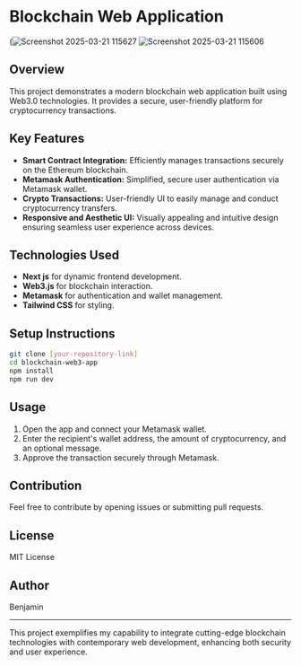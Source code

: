 # Blockchain Web Application

(![Screenshot 2025-03-21 115627](https://github.com/user-attachments/assets/5d8de6d4-e59f-48c5-8823-cfb3ef1fdeeb)
![Screenshot 2025-03-21 115606](https://github.com/user-attachments/assets/73950435-601b-4844-b947-0963e7b7b8c7)



## Overview
This project demonstrates a modern blockchain web application built using Web3.0 technologies. It provides a secure, user-friendly platform for cryptocurrency transactions.

## Key Features
- **Smart Contract Integration:** Efficiently manages transactions securely on the Ethereum blockchain.
- **Metamask Authentication:** Simplified, secure user authentication via Metamask wallet.
- **Crypto Transactions:** User-friendly UI to easily manage and conduct cryptocurrency transfers.
- **Responsive and Aesthetic UI:** Visually appealing and intuitive design ensuring seamless user experience across devices.

## Technologies Used
- **Next js** for dynamic frontend development.
- **Web3.js** for blockchain interaction.
- **Metamask** for authentication and wallet management.
- **Tailwind CSS** for styling.

## Setup Instructions
```bash
git clone [your-repository-link]
cd blockchain-web3-app
npm install
npm run dev
```

## Usage
1. Open the app and connect your Metamask wallet.
2. Enter the recipient's wallet address, the amount of cryptocurrency, and an optional message.
3. Approve the transaction securely through Metamask.

## Contribution
Feel free to contribute by opening issues or submitting pull requests.

## License
MIT License

## Author
Benjamin

---
This project exemplifies my capability to integrate cutting-edge blockchain technologies with contemporary web development, enhancing both security and user experience.

